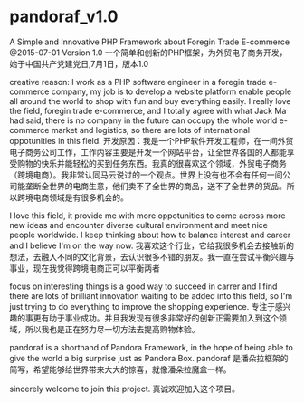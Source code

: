 # pandoraf_v1.0
A Simple and Innovative PHP Framework about Foregin Trade E-commerce @2015-07-01 Version 1.0 
一个简单和创新的PHP框架，为外贸电子商务开发， 始于中国共产党建党日,7月1日，版本1.0

creative reason: I work as a PHP software engineer in a foregin trade e-commerce company, my job is to develop a website platform enable people all around the world to shop with fun and  buy everything easily. I really love the field, foregin trade e-commerce, and I totally agree with what Jack Ma had said, there is no company in the future can occupy the whole world e-commerce market and logistics, so there are lots of international oppotunities in this field. 开发原因：我是一个PHP软件开发工程师，在一间外贸电子商务公司工作，工作内容主要是开发一个网站平台，让全世界各国的人都能享受购物的快乐并能轻松的买到任务东西。我真的很喜欢这个领域，外贸电子商务（跨境电商）。我非常认同马云说过的一个观点。世界上没有也不会有任何一间公司能垄断全世界的电商生意，他们卖不了全世界的商品，送不了全世界的货品。所以跨境电商领域是有很多机会的。

I love this field, it provide me with more oppotunities to come across more new ideas and encounter diverse cultural environment and meet nice people worldwide. I keep thinking about how to balance interest and career and I believe I'm on the way now. 
我喜欢这个行业，它给我很多机会去接触新的想法，去融入不同的文化背景，去认识很多不错的朋友。我一直在尝试平衡兴趣与事业，现在我觉得跨境电商正可以平衡两者

focus on interesting things is a good way to succeed in carrer and I find there are lots of brilliant innovation waiting to be added into this field, so I'm just trying to do everything to improve the shopping experience. 
专注于感兴趣的事更有助于事业成功。并且我发现有很多非常好的创新正需要加入到这个领域，所以我也是正在努力尽一切方法去提高购物体验。
 
pandoraf is a shorthand of Pandora Framework, in the hope of being able to give the world a big surprise just as Pandora Box. 
pandoraf 是潘朵拉框架的简写，希望能够给世界带来大大的惊喜，就像潘朵拉魔盒一样。

sincerely welcome to join this project. 
真诚欢迎加入这个项目。








